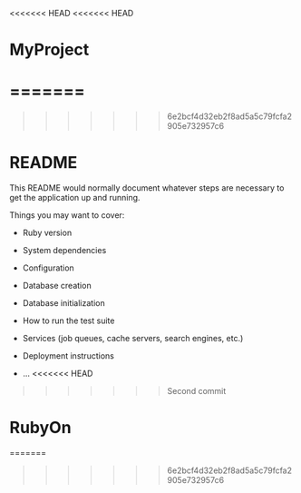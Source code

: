 <<<<<<< HEAD
<<<<<<< HEAD
# MyProject
=======
=======
>>>>>>> 6e2bcf4d32eb2f8ad5a5c79fcfa2905e732957c6
# README

This README would normally document whatever steps are necessary to get the
application up and running.

Things you may want to cover:

* Ruby version

* System dependencies

* Configuration

* Database creation

* Database initialization

* How to run the test suite

* Services (job queues, cache servers, search engines, etc.)

* Deployment instructions

* ...
<<<<<<< HEAD
>>>>>>> Second commit
# RubyOn
=======
>>>>>>> 6e2bcf4d32eb2f8ad5a5c79fcfa2905e732957c6
